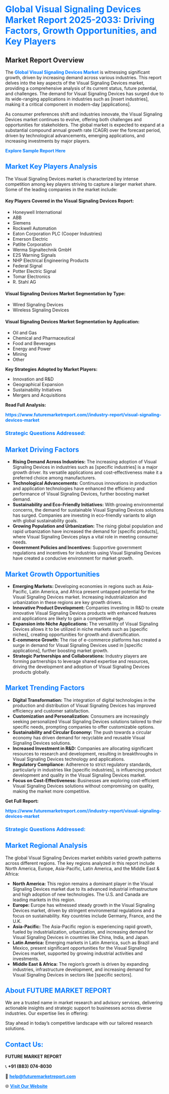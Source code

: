 <h1 style="color: #007BFF;">Global Visual Signaling Devices Market Report 2025-2033: Driving Factors, Growth Opportunities, and Key Players</h1>

<section id="overview">
<h2>Market Report Overview</h2>
<p>The <a href="https://www.futuremarketreport.com//industry-report/visual-signaling-devices-market" style="color: #007BFF; text-decoration: none;"><strong>Global Visual Signaling Devices Market</strong></a> is witnessing significant growth, driven by increasing demand across various industries. This report delves into the key aspects of the Visual Signaling Devices market, providing a comprehensive analysis of its current status, future potential, and challenges. The demand for Visual Signaling Devices has surged due to its wide-ranging applications in industries such as [insert industries], making it a critical component in modern-day [applications].</p>
<p>As consumer preferences shift and industries innovate, the Visual Signaling Devices market continues to evolve, offering both challenges and opportunities for stakeholders. The global market is expected to expand at a substantial compound annual growth rate (CAGR) over the forecast period, driven by technological advancements, emerging applications, and increasing investments by major players.</p>
</section>

<section id="overview">
<p><a href="https://www.futuremarketreport.com//request-sample/reportId=89269" style="color: #007BFF; text-decoration: none;"><strong>Explore Sample Report Here</strong></a></p>
</section>

<section id="key-players">
<h2 style="color: #007BFF;">Market Key Players Analysis</h2>
<p>The Visual Signaling Devices market is characterized by intense competition among key players striving to capture a larger market share. Some of the leading companies in the market include:</p>
<h4>Key Players Covered in the Visual Signaling Devices Report:</h4>
<ul><li>Honeywell International</li><li>ABB</li><li>Siemens</li><li>Rockwell Automation</li><li>Eaton Corporation PLC (Cooper Industries)</li><li>Emerson Electric</li><li>Patlite Corporation</li><li>Werma Signaltechnik GmbH</li><li>E2S Warning Signals</li><li>NHP Electrical Engineering Products</li><li>Federal Signal</li><li>Potter Electric Signal</li><li>Tomar Electronics</li><li>R. Stahl AG</li></ul>
<h4>Visual Signaling Devices Market Segmentation by Type:</h4>
<ul><li>Wired Signaling Devices</li><li>Wireless Signaling Devices</li></ul>

<h4>Visual Signaling Devices Market Segmentation by Application:</h4>
<ul><li>Oil and Gas</li><li>Chemical and Pharmaceutical</li><li>Food and Beverages</li><li>Energy and Power</li><li>Mining</li><li>Other</li></ul>
<p><strong>Key Strategies Adopted by Market Players:</strong></p>
<ul>
<li>Innovation and R&D</li>
<li>Geographical Expansion</li>
<li>Sustainability Initiatives</li>
<li>Mergers and Acquisitions</li>
</ul>
</section>

<section>
<p><strong>Read Full Analysis: </strong></p><a href="https://www.futuremarketreport.com//industry-report/visual-signaling-devices-market" style="color: #007BFF; text-decoration: none;"><strong>https://www.futuremarketreport.com//industry-report/visual-signaling-devices-market</strong></a>
<h3 style="color: #007BFF;">Strategic Questions Addressed:</h3>
</section>

<section id="driving-factors">
<h2 style="color: #007BFF;">Market Driving Factors</h2>
<ul>
<li><strong>Rising Demand Across Industries:</strong> The increasing adoption of Visual Signaling Devices in industries such as [specific industries] is a major growth driver. Its versatile applications and cost-effectiveness make it a preferred choice among manufacturers.</li>
<li><strong>Technological Advancements:</strong> Continuous innovations in production and application technologies have enhanced the efficiency and performance of Visual Signaling Devices, further boosting market demand.</li>
<li><strong>Sustainability and Eco-Friendly Initiatives:</strong> With growing environmental concerns, the demand for sustainable Visual Signaling Devices solutions has surged. Companies are investing in eco-friendly variants to align with global sustainability goals.</li>
<li><strong>Growing Population and Urbanization:</strong> The rising global population and rapid urbanization have increased the demand for [specific products], where Visual Signaling Devices plays a vital role in meeting consumer needs.</li>
<li><strong>Government Policies and Incentives:</strong> Supportive government regulations and incentives for industries using Visual Signaling Devices have created a conducive environment for market growth.</li>
</ul>
</section>

<section id="growth-opportunities">
<h2 style="color: #007BFF;">Market Growth Opportunities</h2>
<ul>
<li><strong>Emerging Markets:</strong> Developing economies in regions such as Asia-Pacific, Latin America, and Africa present untapped potential for the Visual Signaling Devices market. Increasing industrialization and urbanization in these regions are key growth drivers.</li>
<li><strong>Innovative Product Development:</strong> Companies investing in R&D to create innovative Visual Signaling Devices products with enhanced features and applications are likely to gain a competitive edge.</li>
<li><strong>Expansion into Niche Applications:</strong> The versatility of Visual Signaling Devices allows it to be utilized in niche markets such as [specific niches], creating opportunities for growth and diversification.</li>
<li><strong>E-commerce Growth:</strong> The rise of e-commerce platforms has created a surge in demand for Visual Signaling Devices used in [specific applications], further boosting market growth.</li>
<li><strong>Strategic Partnerships and Collaborations:</strong> Industry players are forming partnerships to leverage shared expertise and resources, driving the development and adoption of Visual Signaling Devices products globally.</li>
</ul>
</section>

<section id="trending-factors">
<h2 style="color: #007BFF;">Market Trending Factors</h2>
<ul>
<li><strong>Digital Transformation:</strong> The integration of digital technologies in the production and distribution of Visual Signaling Devices has improved efficiency and customer satisfaction.</li>
<li><strong>Customization and Personalization:</strong> Consumers are increasingly seeking personalized Visual Signaling Devices solutions tailored to their specific needs, prompting companies to offer customizable options.</li>
<li><strong>Sustainability and Circular Economy:</strong> The push towards a circular economy has driven demand for recyclable and reusable Visual Signaling Devices solutions.</li>
<li><strong>Increased Investment in R&D:</strong> Companies are allocating significant resources to research and development, resulting in breakthroughs in Visual Signaling Devices technology and applications.</li>
<li><strong>Regulatory Compliance:</strong> Adherence to strict regulatory standards, particularly in industries like [specific industries], is influencing product development and quality in the Visual Signaling Devices market.</li>
<li><strong>Focus on Cost-Effectiveness:</strong> Businesses are exploring cost-efficient Visual Signaling Devices solutions without compromising on quality, making the market more competitive.</li>
</ul>
</section>

<section>
<p><strong>Get Full Report: </strong></p><a href="https://www.futuremarketreport.com//industry-report/visual-signaling-devices-market" style="color: #007BFF; text-decoration: none;"><strong>https://www.futuremarketreport.com//industry-report/visual-signaling-devices-market</strong></a>
<h3 style="color: #007BFF;">Strategic Questions Addressed:</h3>
</section>


<section id="regional-analysis">
<h2 style="color: #007BFF;">Market Regional Analysis</h2>
<p>The global Visual Signaling Devices market exhibits varied growth patterns across different regions. The key regions analyzed in this report include North America, Europe, Asia-Pacific, Latin America, and the Middle East & Africa:</p>
<ul>
<li><strong>North America:</strong> This region remains a dominant player in the Visual Signaling Devices market due to its advanced industrial infrastructure and high adoption of new technologies. The U.S. and Canada are leading markets in this region.</li>
<li><strong>Europe:</strong> Europe has witnessed steady growth in the Visual Signaling Devices market, driven by stringent environmental regulations and a focus on sustainability. Key countries include Germany, France, and the U.K.</li>
<li><strong>Asia-Pacific:</strong> The Asia-Pacific region is experiencing rapid growth, fueled by industrialization, urbanization, and increasing demand for Visual Signaling Devices in countries like China, India, and Japan.</li>
<li><strong>Latin America:</strong> Emerging markets in Latin America, such as Brazil and Mexico, present significant opportunities for the Visual Signaling Devices market, supported by growing industrial activities and investments.</li>
<li><strong>Middle East & Africa:</strong> The region’s growth is driven by expanding industries, infrastructure development, and increasing demand for Visual Signaling Devices in sectors like [specific sectors].</li>
</ul>
</section>

<footer>
<h2 style="color: #007BFF;">About FUTURE MARKET REPORT</h2>
<p>We are a trusted name in market research and advisory services, delivering actionable insights and strategic support to businesses across diverse industries. Our expertise lies in offering:</p>

<p>Stay ahead in today’s competitive landscape with our tailored research solutions.</p>

<h2 style="color: #007BFF;">Contact Us:</h2>
<p><strong>FUTURE MARKET REPORT</strong></p>
<p>📞 <strong>+91 (883) 074-8030</strong></p>
<p>📧 <strong><a href="mailto:help@futuremarketreport.com" style="color: #007BFF;">help@futuremarketreport.com</a></strong></p>
<p>🌐 <strong><a href="https://www.futuremarketreport.com/" style="color: #007BFF;">Visit Our Website</a></strong></p>
</footer>